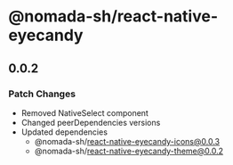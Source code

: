# @nomada-sh/react-native-eyecandy

## 0.0.2

### Patch Changes

- Removed NativeSelect component
- Changed peerDependencies versions
- Updated dependencies
  - @nomada-sh/react-native-eyecandy-icons@0.0.3
  - @nomada-sh/react-native-eyecandy-theme@0.0.2
